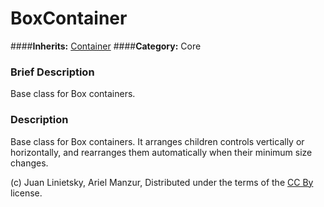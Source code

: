 #  BoxContainer  
####**Inherits:** [Container](class_container)
####**Category:** Core

###  Brief Description  
Base class for Box containers.

###  Description  
Base class for Box containers. It arranges children controls vertically or horizontally, and rearranges them automatically when their minimum size changes.


(c) Juan Linietsky, Ariel Manzur, Distributed under the terms of the [CC By](https://creativecommons.org/licenses/by/3.0/legalcode) license.

